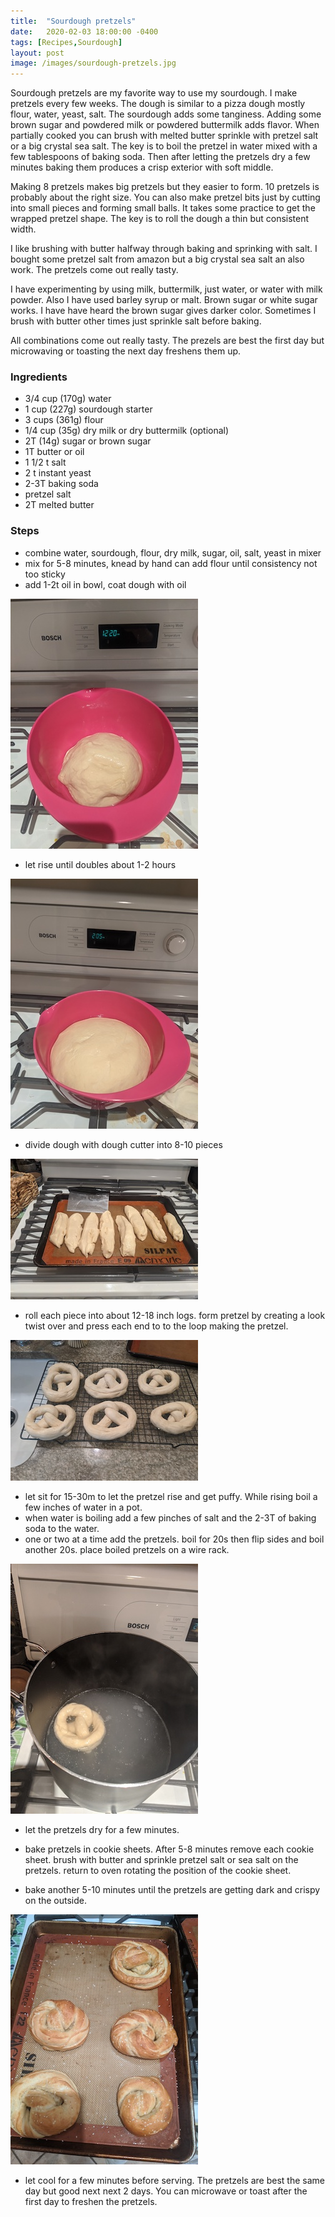 ```yaml
---
title:  "Sourdough pretzels"
date:   2020-02-03 18:00:00 -0400
tags: [Recipes,Sourdough]
layout: post
image: /images/sourdough-pretzels.jpg
---
```

Sourdough pretzels are my favorite way to use my sourdough. I make pretzels every few weeks. The dough is similar to a pizza dough mostly flour, water, yeast, salt.  The sourdough adds some tanginess.  Adding some brown sugar and powdered milk or powdered
buttermilk adds flavor.  When partially cooked you can brush with
melted butter sprinkle with pretzel salt or a big crystal sea salt.
The key is to boil the pretzel in water mixed with a few tablespoons of baking soda.  Then after letting the pretzels dry a few minutes baking them produces a crisp exterior with soft middle.  

Making 8 pretzels makes big pretzels but they easier to form.  10 pretzels is probably about the right size.  You can also make pretzel bits just by cutting into small pieces and forming small balls.  It takes some practice to get the wrapped pretzel shape.  The key is to roll the dough a thin but consistent width.

I like brushing with butter halfway through baking and sprinking with salt.  I bought some pretzel salt from amazon but a big crystal sea salt an also work.  The pretzels come out really tasty.

I have experimenting by using milk, buttermilk, just water, or water with milk powder.  Also I have used barley syrup or malt.  Brown sugar or white sugar works.  I have have heard the brown sugar gives darker color.  Sometimes I brush with butter other times just sprinkle salt before baking.  

All combinations come out really tasty.  The prezels are best the first day but microwaving or toasting the next day freshens them up.

### Ingredients
- 3/4 cup (170g) water
- 1 cup (227g) sourdough starter
- 3 cups (361g) flour
- 1/4 cup (35g) dry milk or dry buttermilk (optional)
- 2T (14g) sugar or brown sugar
- 1T butter or oil
- 1 1/2 t salt
- 2 t instant yeast
- 2-3T baking soda
- pretzel salt
- 2T melted butter

### Steps
- combine water, sourdough, flour, dry milk, sugar, oil, salt, yeast
in mixer
- mix for 5-8 minutes,  knead by hand can add flour until consistency not too sticky
- add 1-2t oil in bowl, coat dough with oil

![dough unrisen](/images/sourdough-pretzel-1.jpg)

- let rise until doubles about 1-2 hours

![dough risen](/images/sourdough-pretzel-2.jpg)

- divide dough with dough cutter into 8-10 pieces

![dough divided](/images/sourdough-pretzel-3.jpg)

- roll each piece into about 12-18 inch logs.  form pretzel by creating a look twist over and press each end to to the loop making the pretzel.

![formed pretzels](/images/sourdough-pretzel-4.jpg)

- let sit for 15-30m to let the pretzel rise and get puffy.  While rising boil a few inches of water in a pot.
- when water is boiling add a few pinches of salt and the 2-3T of baking soda to the water.
- one or two at a time add the pretzels.  boil for 20s then flip sides and boil another 20s.  place boiled pretzels on a wire rack.

![boil pretzels](/images/sourdough-pretzel-5.jpg)

- let the pretzels dry for a few minutes.

- bake pretzels in cookie sheets.  After 5-8 minutes remove each cookie sheet.  brush with butter and sprinkle pretzel salt or sea salt on the pretzels.  return to oven rotating the position of the cookie sheet.

- bake another 5-10 minutes until the pretzels are getting dark and crispy on the outside.

![boil pretzels](/images/sourdough-pretzel-6.jpg)

- let cool for a few minutes before serving.  The pretzels are best the same day but good next next 2 days.  You can microwave or toast after the first day to freshen the pretzels.

